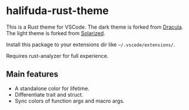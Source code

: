 # halifuda-rust-theme
 This is a Rust theme for VSCode. 
 The dark theme is forked from [Dracula](https://github.com/dracula/visual-studio-code).
 The light theme is forked from [Solarized](https://github.com/ryanolsonx/vscode-solarized-theme).
 
 Install this package to your extensions dir like `~/.vscode/extensions/`.

 Requires rust-analyzer for full experience.

## Main features

- A standalone color for lifetime.
- Differentiate trait and struct.
- Sync colors of function args and macro args.
